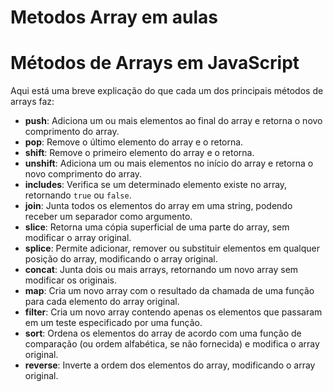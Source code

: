# Metodos Array em aulas
# Métodos de Arrays em JavaScript

Aqui está uma breve explicação do que cada um dos principais métodos de arrays faz:

- **push**: Adiciona um ou mais elementos ao final do array e retorna o novo comprimento do array.
- **pop**: Remove o último elemento do array e o retorna.
- **shift**: Remove o primeiro elemento do array e o retorna.
- **unshift**: Adiciona um ou mais elementos no início do array e retorna o novo comprimento do array.
- **includes**: Verifica se um determinado elemento existe no array, retornando `true` ou `false`.
- **join**: Junta todos os elementos do array em uma string, podendo receber um separador como argumento.
- **slice**: Retorna uma cópia superficial de uma parte do array, sem modificar o array original.
- **splice**: Permite adicionar, remover ou substituir elementos em qualquer posição do array, modificando o array original.
- **concat**: Junta dois ou mais arrays, retornando um novo array sem modificar os originais.
- **map**: Cria um novo array com o resultado da chamada de uma função para cada elemento do array original.
- **filter**: Cria um novo array contendo apenas os elementos que passaram em um teste especificado por uma função.
- **sort**: Ordena os elementos do array de acordo com uma função de comparação (ou ordem alfabética, se não fornecida) e modifica o array original.
- **reverse**: Inverte a ordem dos elementos do array, modificando o array original.

